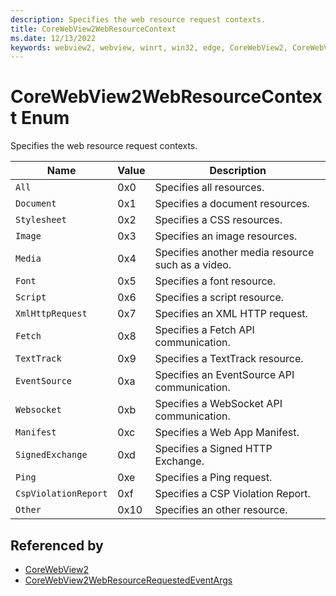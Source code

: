 ```yaml
---
description: Specifies the web resource request contexts.
title: CoreWebView2WebResourceContext
ms.date: 12/13/2022
keywords: webview2, webview, winrt, win32, edge, CoreWebView2, CoreWebView2Controller, browser control, edge html, CoreWebView2WebResourceContext
---
```


# CoreWebView2WebResourceContext Enum

Specifies the web resource request contexts.

| Name |  Value | Description |
|--|--|--|
|`All` | 0x0  |  Specifies all resources.|
|`Document` | 0x1  |  Specifies a document resources.|
|`Stylesheet` | 0x2  |  Specifies a CSS resources.|
|`Image` | 0x3  |  Specifies an image resources.|
|`Media` | 0x4  |  Specifies another media resource such as a video.|
|`Font` | 0x5  |  Specifies a font resource.|
|`Script` | 0x6  |  Specifies a script resource.|
|`XmlHttpRequest` | 0x7  |  Specifies an XML HTTP request.|
|`Fetch` | 0x8  |  Specifies a Fetch API communication.|
|`TextTrack` | 0x9  |  Specifies a TextTrack resource.|
|`EventSource` | 0xa  |  Specifies an EventSource API communication.|
|`Websocket` | 0xb  |  Specifies a WebSocket API communication.|
|`Manifest` | 0xc  |  Specifies a Web App Manifest.|
|`SignedExchange` | 0xd  |  Specifies a Signed HTTP Exchange.|
|`Ping` | 0xe  |  Specifies a Ping request.|
|`CspViolationReport` | 0xf  |  Specifies a CSP Violation Report.|
|`Other` | 0x10  |  Specifies an other resource.|


## Referenced by

- [CoreWebView2](corewebview2.md)
- [CoreWebView2WebResourceRequestedEventArgs](corewebview2webresourcerequestedeventargs.md)
